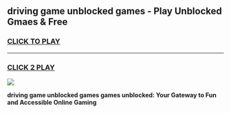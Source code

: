 
## driving game unblocked games - Play Unblocked Gmaes & Free
<h3>
<a href="https://news.freeplayer.one?title=driving_game_unblocked_games&ref=23F">CLICK TO PLAY</a></h3>
<hr>

<h3>
<a href="https://news.freeplayer.one?title=driving_game_unblocked_games&ref=23F">CLICK 2 PLAY</a>
  
</h3>

<a href="https://news.freeplayer.one?title=driving_game_unblocked_games&ref=23F/"><img src="https://clearcache.store/games.png"></a>


**driving game unblocked games games unblocked: Your Gateway to Fun and Accessible Online Gaming**

